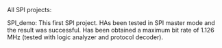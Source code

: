 All SPI projects:

SPI_demo:
    This first SPI project.
    HAs been tested in SPI master mode and the result was successful.
    Has been obtained a maximum bit rate of 1.126 MHz (tested with logic analyzer and protocol decoder).
